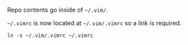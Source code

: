 Repo contents go inside of `~/.vim/`.

`~/.vimrc` is now located at `~/.vim/.vimrc` so a link is required.


```
ln -s ~/.vim/.vimrc ~/.vimrc
```
